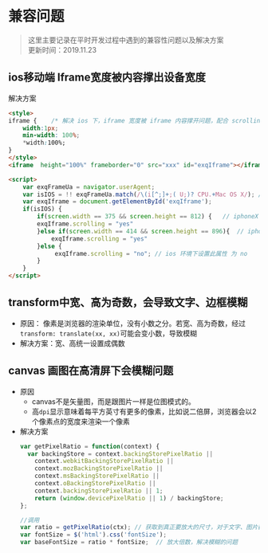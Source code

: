 # 兼容问题
> 这里主要记录在平时开发过程中遇到的兼容性问题以及解决方案<br>
> 更新时间：2019.11.23

## ios移动端 Iframe宽度被内容撑出设备宽度
解决方案
```html
<style>
iframe {    /* 解决 ios 下，iframe 宽度被 iframe 内容撑开问题，配合 scrolling 属性*/
    width:1px;
    min-width: 100%;
    *width:100%;
}
</style>
<iframe  height="100%" frameborder="0" src="xxx" id="exqIframe"></iframe>

<script>
    var exqFrameUa = navigator.userAgent;
    var isIOS = !! exqFrameUa.match(/\(i[^;]+;( U;)? CPU.+Mac OS X/); // 判断是否是 ios 环境
    var exqIframe = document.getElementById('exqIframe');
    if(isIOS) {
        if(screen.width == 375 && screen.height == 812) {   // iphoneX 会出现不滚动情况
        exqIframe.scrolling = "yes"
        }else if(screen.width == 414 && screen.height == 896){  // iphone11 会出现不滚动的情况
            exqIframe.scrolling = "yes"
        }else {
             exqIframe.scrolling = "no"; // ios 环境下设置此属性 为 no
        }
    }
</script>
```

## transform中宽、高为奇数，会导致文字、边框模糊  
* 原因： 像素是浏览器的渲染单位，没有小数之分。若宽、高为奇数，经过 `transform: translate(xx, xx)`可能会变小数，导致模糊
* 解决方案：宽、高统一设置成偶数

## canvas 画图在高清屏下会模糊问题
* 原因
  * canvas不是矢量图，而是跟图片一样是位图模式的。
  * 高`dpi`显示意味着每平方英寸有更多的像素，比如说二倍屏，浏览器会以2个像素点的宽度来渲染一个像素
* 解决方案
  ```js
  var getPixelRatio = function(context) {
    var backingStore = context.backingStorePixelRatio ||
      context.webkitBackingStorePixelRatio ||
      context.mozBackingStorePixelRatio ||
      context.msBackingStorePixelRatio ||
      context.oBackingStorePixelRatio ||
      context.backingStorePixelRatio || 1;
      return (window.devicePixelRatio || 1) / backingStore;
  };

  //调用
  var ratio = getPixelRatio(ctx); // 获取到真正要放大的尺寸，对于文字、图片都应相应放大对应的倍数
  var fontSize = $('html').css('fontSize');
  var baseFontSize = ratio * fontSize;  // 放大倍数，解决模糊的问题
  ```